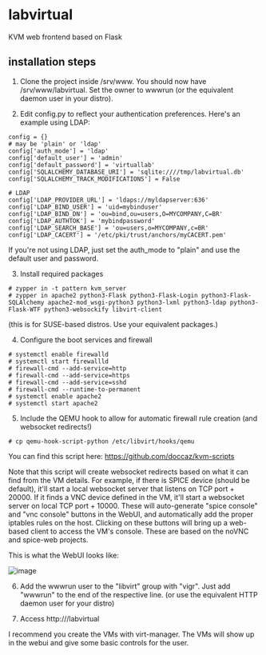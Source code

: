 # labvirtual
KVM web frontend based on Flask


## installation steps

1. Clone the project inside /srv/www. You should now have /srv/www/labvirtual. Set the owner to wwwrun (or the equivalent daemon user in your distro).

2. Edit config.py to reflect your authentication preferences. Here's an example using LDAP:
```
config = {}
# may be 'plain' or 'ldap'
config['auth_mode'] = 'ldap'
config['default_user'] = 'admin'
config['default_password'] = 'virtuallab'
config['SQLALCHEMY_DATABASE_URI'] = 'sqlite:////tmp/labvirtual.db'
config['SQLALCHEMY_TRACK_MODIFICATIONS'] = False

# LDAP
config['LDAP_PROVIDER_URL'] = 'ldaps://myldapserver:636'
config['LDAP_BIND_USER'] = 'uid=mybinduser'
config['LDAP_BIND_DN'] = 'ou=bind,ou=users,O=MYCOMPANY,C=BR'
config['LDAP_AUTHTOK'] = 'mybindpassword'
config['LDAP_SEARCH_BASE'] = 'ou=users,o=MYCOMPANY,c=BR'
config['LDAP_CACERT'] = '/etc/pki/trust/anchors/myCACERT.pem'
``` 

If you're not using LDAP, just set the auth_mode to "plain" and use the default user and password.

3. Install required packages

```
# zypper in -t pattern kvm_server
# zypper in apache2 python3-Flask python3-Flask-Login python3-Flask-SQLAlchemy apache2-mod_wsgi-python3 python3-lxml python3-ldap python3-Flask-WTF python3-websockify libvirt-client
```

(this is for SUSE-based distros. Use your equivalent packages.)

4. Configure the boot services and firewall

```
# systemctl enable firewalld
# systemctl start firewallld
# firewall-cmd --add-service=http
# firewall-cmd --add-service=https
# firewall-cmd --add-service=sshd
# firewall-cmd --runtime-to-permanent
# systemctl enable apache2
# systemctl start apache2
```

5. Include the QEMU hook to allow for automatic firewall rule creation (and websocket redirects!)
```
# cp qemu-hook-script-python /etc/libvirt/hooks/qemu
```

You can find this script here: https://github.com/doccaz/kvm-scripts

Note that this script will create websocket redirects based on what it can find from the VM details. For example, if there is SPICE device (should be default), it'll start a local websocket server that listens on TCP port <SPICE port defined in the VM> + 20000. If it finds a VNC device defined in the VM, it'll start a websocket server on local TCP port <VNC port defined in the VM> + 10000. These will auto-generate "spice console" and "vnc console" buttons in the WebUI, and automatically add the proper iptables rules on the host. Clicking on these buttons will bring up a web-based client to access the VM's console. These are based on the noVNC and spice-web projects.

This is what the WebUI looks like:
  
  ![image](https://user-images.githubusercontent.com/18707695/149360928-b4eb74b5-b7a5-4ffd-94d1-9c13e0fb1577.png)

  
6. Add the wwwrun user to the "libvirt" group with "vigr". Just add "wwwrun" to the end of the respective line.
(or use the equivalent HTTP daemon user for your distro)

7. Access http://<server>/labvirtual
  
  
I recommend you create the VMs with virt-manager. The VMs will show up in the webui and give some basic controls for the user.
  
